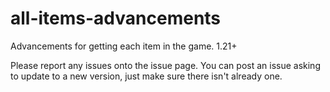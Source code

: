 # all-items-advancements
Advancements for getting each item in the game. 1.21+

Please report any issues onto the issue page. You can post an issue asking to update to a new version, just make sure there isn't already one.